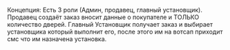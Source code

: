 Концепция:
Есть 3 роли (Админ, продавец, главный установщик). Продавец создаёт заказ вносит данные о покупателе и ТОЛЬКО количество дверей. 
Главный Установщик получает заказ и выбирает установщика который выполнит его, после этого им на вотсап приходит смс что им назначена установка.